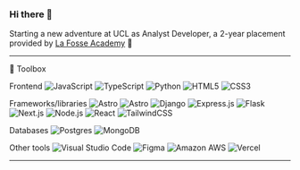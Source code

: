 ### Hi there 👋

Starting a new adventure at UCL as Analyst Developer, a 2-year placement provided by [La Fosse Academy](https://www.lafosseacademy.com) 🔭

---

🧰 Toolbox

Frontend
<img src="https://img.shields.io/badge/javascript-%23323330.svg?logo=javascript&logoColor=%23F7DF1E&style=for-the-badge" alt="JavaScript" />&nbsp;<img src="https://img.shields.io/badge/typescript-%23007acc.svg?logo=typescript&logoColor=white&style=for-the-badge" alt="TypeScript" />&nbsp;<img src="https://img.shields.io/badge/python-%2314354c.svg?logo=python&logoColor=white&style=for-the-badge" alt="Python" />&nbsp;<img src="https://img.shields.io/badge/html5-%23e34f26.svg?logo=html5&logoColor=white&style=for-the-badge" alt="HTML5" />&nbsp;<img src="https://img.shields.io/badge/css3-%231572b6.svg?logo=css3&logoColor=white&style=for-the-badge" alt="CSS3" />

Frameworks/libraries
<img src="https://img.shields.io/badge/astro-%23ff5d01.svg?logo=astro&logoColor=white&style=for-the-badge" alt="Astro" />&nbsp;<img src="https://img.shields.io/badge/astro-%23ff5d01.svg?logo=astro&logoColor=white&style=for-the-badge" alt="Astro" />&nbsp;<img src="https://img.shields.io/badge/django-%23092e20.svg?logo=django&logoColor=white&style=for-the-badge" alt="Django" />&nbsp;<img src="https://img.shields.io/badge/express.js-%23000000.svg?logo=express&logoColor=white&style=for-the-badge" alt="Express.js" />&nbsp;<img src="https://img.shields.io/badge/flask-%23000000.svg?logo=flask&logoColor=white&style=for-the-badge" alt="Flask" />&nbsp;<img src="https://img.shields.io/badge/next.js-%23000000.svg?logo=next.js&logoColor=white&style=for-the-badge" alt="Next.js" />&nbsp;<img src="https://img.shields.io/badge/node.js-%2343853d.svg?logo=node.js&logoColor=white&style=for-the-badge" alt="Node.js" />&nbsp;<img src="https://img.shields.io/badge/react-%2320232a.svg?logo=react&logoColor=%2361dafb&style=for-the-badge" alt="React" />&nbsp;<img src="https://img.shields.io/badge/tailwindcss-%2338b2ac.svg?logo=tailwind-css&logoColor=white&style=for-the-badge" alt="TailwindCSS" />

Databases
<img src="https://img.shields.io/badge/postgres-%23336791.svg?logo=postgresql&logoColor=white&style=for-the-badge" alt="Postgres" />&nbsp;<img src="https://img.shields.io/badge/mongodb-%234ea94b.svg?logo=mongodb&logoColor=white&style=for-the-badge" alt="MongoDB" />

Other tools
<img src="https://img.shields.io/badge/visual%20studio%20code-%230078d7.svg?logo=visual-studio-code&logoColor=white&style=for-the-badge" alt="Visual Studio Code" />&nbsp;<img src="https://img.shields.io/badge/figma-%23f24e1e.svg?logo=figma&logoColor=white&style=for-the-badge" alt="Figma" />&nbsp;<img src="https://img.shields.io/badge/amazon%20aws-%23232f3e.svg?logo=amazonaws&logoColor=white&style=for-the-badge" alt="Amazon AWS" />&nbsp;<img src="https://img.shields.io/badge/vercel-%23000000.svg?logo=vercel&logoColor=white&style=for-the-badge" alt="Vercel" />


---

<!--
**liambrockpy/liambrockpy** is a ✨ _special_ ✨ repository because its `README.md` (this file) appears on your GitHub profile.

Here are some ideas to get you started:

- 🔭 I’m currently working on ...
- 🌱 I’m currently learning ...
- 👯 I’m looking to collaborate on ...
- 🤔 I’m looking for help with ...
- 💬 Ask me about ...
- 📫 How to reach me: ...
- 😄 Pronouns: ...
- ⚡ Fun fact: ...
-->
